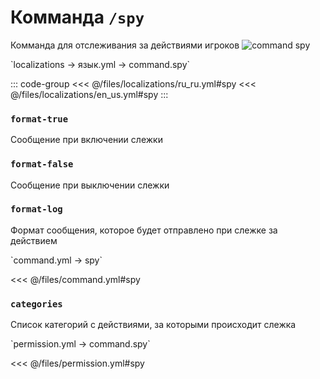 # Комманда `/spy`

Комманда для отслеживания за действиями игроков
![command spy](/commandspy.gif)

[//]: # (localization)
<!--@include: @/parts/words.md#localization--> 
<!--@include: @/parts/words.md#path--> `localizations → язык.yml → command.spy`

<!--@include: @/parts/words.md#default--> 

::: code-group
<<< @/files/localizations/ru_ru.yml#spy
<<< @/files/localizations/en_us.yml#spy
:::

### `format-true`

Сообщение при включении слежки

### `format-false`

Сообщение при выключении слежки

### `format-log`

Формат сообщения, которое будет отправлено при слежке за действием

[//]: # (command.yml)
<!--@include: @/parts/words.md#setting-->
<!--@include: @/parts/words.md#path--> `command.yml → spy`

<!--@include: @/parts/words.md#default-->
<<< @/files/command.yml#spy

<!--@include: @/parts/enable.md-->
<!--@include: @/parts/range.md-->
<!--@include: @/parts/aliases.md-->
<!--@include: @/parts/destination.md-->

### `categories`

Список категорий с действиями, за которыми происходит слежка

<!--@include: @/parts/cooldown.md-->
<!--@include: @/parts/sound.md-->

[//]: # (permission.yml)
<!--@include: @/parts/words.md#permission-->
<!--@include: @/parts/words.md#path--> `permission.yml → command.spy`

<!--@include: @/parts/words.md#default-->
<<< @/files/permission.yml#spy

<!--@include: @/parts/permission/permissionTier3.md-->
<!--@include: @/parts/permission/cooldown.md-->
<!--@include: @/parts/permission/sound.md-->

